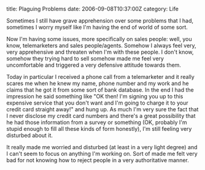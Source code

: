 title: Plaguing Problems
date: 2006-09-08T10:37:00Z
category: Life

Sometimes I still have grave apprehension over some problems that I had, sometimes I worry myself like I'm having the end of world of some sort.

Now I'm having some issues, more specifically on sales people: well, you know, telemarketers and sales people/agents. Somehow I always feel very, very apprehensive and threaten when I'm with these people. I don't know, somehow they trying hard to sell somehow made me feel very uncomfortable and triggered a very defensive attitude towards them.

Today in particular I received a phone call from a telemarketer and it really scares me when he knew my name, phone number and my work and he claims that he got it from some sort of bank database. In the end I had the impression he said something like "OK then! I'm signing you up to this expensive service that you don't want and I'm going to charge it to your credit card straight away!" and hung up. As much I'm very sure the fact that I never disclose my credit card numbers and there's a great possibility that he had those information from a survey or something (OK, probably I'm stupid enough to fill all these kinds of form honestly), I'm still feeling very disturbed about it.

It really made me worried and disturbed (at least in a very light degree) and I can't seem to focus on anything I'm working on. Sort of made me felt very bad for not knowing how to reject people in a very authoritative manner.
